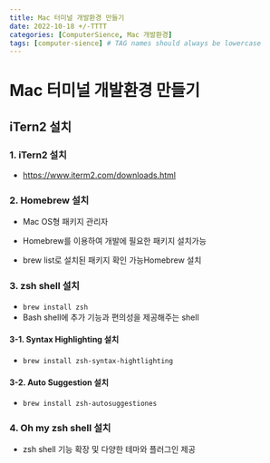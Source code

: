 ```yaml
---
title: Mac 터미널 개발환경 만들기
date: 2022-10-18 +/-TTTT
categories: [ComputerSience, Mac 개발환경]
tags: [computer-sience] # TAG names should always be lowercase
---
```


# Mac 터미널 개발환경 만들기

## iTern2 설치

### 1. iTern2 설치

- https://www.iterm2.com/downloads.html

### 2. Homebrew 설치

- Mac OS형 패키지 관리자

- Homebrew를 이용하여 개발에 필요한 패키지 설치가능
- brew list로 설치된 패키지 확인 가능Homebrew 설치

### 3. zsh shell 설치

- `brew install zsh`
- Bash shell에 추가 기능과 편의성을 제공해주는 shell

#### 3-1. Syntax Highlighting 설치

- `brew install zsh-syntax-hightlighting`

#### 3-2. Auto Suggestion 설치

- `brew install zsh-autosuggestiones`

### 4. Oh my zsh shell 설치

- zsh shell 기능 확장 및 다양한 테마와 플러그인 제공
